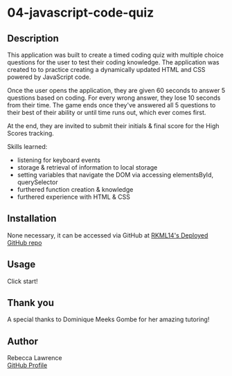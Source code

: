 # 04-javascript-code-quiz

## Description

This application was built to create a timed coding quiz with multiple choice questions for the user to test their coding knowledge.   The application was created to to practice creating a dynamically updated HTML and CSS powered by JavaScript code.  

Once the user opens the application, they are given 60 seconds to answer 5 questions based on coding.  For every wrong answer, they lose 10 seconds from their time. The game ends once they've answered all 5 questions to their best of their ability or until time runs out, which ever comes first.

At the end, they are invited to submit their initials & final score for the High Scores tracking. 

Skills learned:  
- listening for keyboard events
- storage & retrieval of information to local storage
- setting variables that navigate the DOM via accessing elementsById, querySelector 
- furthered function creation & knowledge
- furthered experience with HTML & CSS 

## Installation

None necessary, it can be accessed via GitHub at [RKML14's Deployed GitHub repo](https://rkml14.github.io/04-javascript-code-quiz/)

## Usage

Click start! 

## Thank you

A special thanks to Dominique Meeks Gombe for her amazing tutoring!  

## Author

Rebecca Lawrence  
[GitHub Profile](https://github.com/rkml14/04-javascript-code-quiz)
